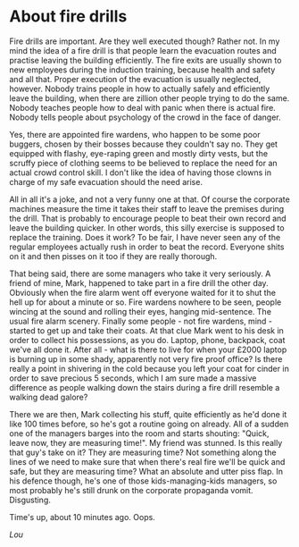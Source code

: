 # About fire drills

Fire drills are important. Are they well executed though? Rather not. In my mind the idea of a fire drill is that people learn the evacuation routes and practise leaving the building efficiently. The fire exits are usually shown to new employees during the induction training, because health and safety and all that. Proper execution of the evacuation is usually neglected, however. Nobody trains people in how to actually safely and efficiently leave the building, when there are zillion other people trying to do the same. Nobody teaches people how to deal with panic when there is actual fire. Nobody tells people about psychology of the crowd in the face of danger.

Yes, there are appointed fire wardens, who happen to be some poor buggers, chosen by their bosses because they couldn't say no. They get equipped with flashy, eye-raping green and mostly dirty vests, but the scruffy piece of clothing seems to be believed to replace the need for an actual crowd control skill. I don't like the idea of having those clowns in charge of my safe evacuation should the need arise.

All in all it's a joke, and not a very funny one at that. Of course the corporate machines measure the time it takes their staff to leave the premises during the drill. That is probably to encourage people to beat their own record and leave the building quicker. In other words, this silly exercise is supposed to replace the training. Does it work? To be fair, I have never seen any of the regular employees actually rush in order to beat the record. Everyone shits on it and then pisses on it too if they are really thorough.

That being said, there are some managers who take it very seriously. A friend of mine, Mark, happened to take part in a fire drill the other day. Obviously when the fire alarm went off everyone waited for it to shut the hell up for about a minute or so. Fire wardens nowhere to be seen, people wincing at the sound and rolling their eyes, hanging mid-sentence. The usual fire alarm scenery. Finally some people - not fire wardens, mind - started to get up and take their coats. At that clue Mark went to his desk in order to collect his possessions, as you do. Laptop, phone, backpack, coat we've all done it. After all - what is there to live for when your £2000 laptop is burning up in some shady, apparently not very fire proof office? Is there really a point in shivering in the cold because you left your coat for cinder in order to save precious 5 seconds, which I am sure made a massive difference as people walking down the stairs during a fire drill resemble a walking dead galore?

There we are then, Mark collecting his stuff, quite efficiently as he'd done it like 100 times before, so he's got a routine going on already. All of a sudden one of the managers barges into the room and starts shouting: "Quick, leave now, they are measuring time!". My friend was stunned. Is this really that guy's take on it? They are measuring time? Not something along the lines of we need to make sure that when there's real fire we'll be quick and safe, but they are measuring time? What an absolute and utter piss flap. In his defence though, he's one of those kids-managing-kids managers, so most probably he's still drunk on the corporate propaganda vomit. Disgusting.

Time's up, about 10 minutes ago. Oops.

*Lou*
